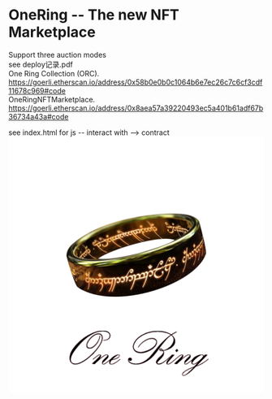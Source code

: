 # OneRing -- The new NFT Marketplace
Support three auction modes    
see deploy记录.pdf      
 One Ring Collection (ORC).  
 https://goerli.etherscan.io/address/0x58b0e0b0c1064b6e7ec26c7c6cf3cdf11678c969#code   
 OneRingNFTMarketplace.  
 https://goerli.etherscan.io/address/0x8aea57a39220493ec5a401b61adf67b36734a43a#code  
  
   see index.html for js -- interact with --> contract
 ![image](https://github.com/ferrarif1/NFTMarketplace/blob/main/public/Logo1.png)
